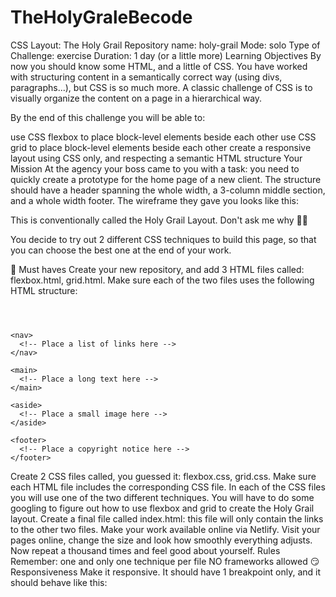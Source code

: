 # TheHolyGraleBecode


CSS Layout: The Holy Grail
Repository name: holy-grail
Mode: solo
Type of Challenge: exercise
Duration: 1 day (or a little more)
Learning Objectives
By now you should know some HTML, and a little of CSS. You have worked with structuring content in a semantically correct way (using divs, paragraphs...), but CSS is so much more. A classic challenge of CSS is to visually organize the content on a page in a hierarchical way.

By the end of this challenge you will be able to:

use CSS flexbox to place block-level elements beside each other
use CSS grid to place block-level elements beside each other
create a responsive layout using CSS only, and respecting a semantic HTML structure
Your Mission
At the agency your boss came to you with a task: you need to quickly create a prototype for the home page of a new client. The structure should have a header spanning the whole width, a 3-column middle section, and a whole width footer. The wireframe they gave you looks like this:



This is conventionally called the Holy Grail Layout. Don't ask me why 🤷‍♂️

You decide to try out 2 different CSS techniques to build this page, so that you can choose the best one at the end of your work.

🌱 Must haves
Create your new repository, and add 3 HTML files called: flexbox.html, grid.html.
Make sure each of the two files uses the following HTML structure:
<!DOCTYPE html>
<html lang="en">
  <head>
    <meta charset="UTF-8" />
    <meta name="viewport" content="width=device-width, initial-scale=1.0" />
    <title>CSS Layout - Holy Grail</title>
  </head>
  <body>
    <header>
      <!-- Place a title here -->
    </header>

    <nav>
      <!-- Place a list of links here -->
    </nav>

    <main>
      <!-- Place a long text here -->
    </main>

    <aside>
      <!-- Place a small image here -->
    </aside>

    <footer>
      <!-- Place a copyright notice here -->
    </footer>
  </body>
</html>
Create 2 CSS files called, you guessed it: flexbox.css, grid.css.
Make sure each HTML file includes the corresponding CSS file.
In each of the CSS files you will use one of the two different techniques. You will have to do some googling to figure out how to use flexbox and grid to create the Holy Grail layout.
Create a final file called index.html: this file will only contain the links to the other two files.
Make your work available online via Netlify.
Visit your pages online, change the size and look how smoothly everything adjusts. Now repeat a thousand times and feel good about yourself.
Rules
Remember: one and only one technique per file
NO frameworks allowed 😏
Responsiveness
Make it responsive. It should have 1 breakpoint only, and it should behave like this: